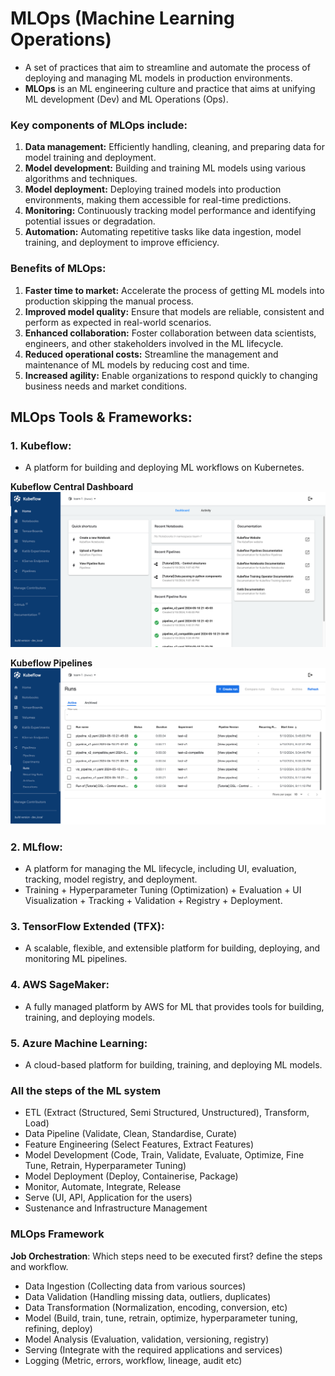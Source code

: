# **MLOps (Machine Learning Operations)**

- A set of practices that aim to streamline and automate the process of deploying and managing ML models in production environments.
- **MLOps** is an ML engineering culture and practice that aims at unifying ML development (Dev) and ML Operations (Ops).

### **Key components of MLOps include:**

1. **Data management:** Efficiently handling, cleaning, and preparing data for model training and deployment.
2. **Model development:** Building and training ML models using various algorithms and techniques.
3. **Model deployment:** Deploying trained models into production environments, making them accessible for real-time predictions.
4. **Monitoring:** Continuously tracking model performance and identifying potential issues or degradation.
5. **Automation:** Automating repetitive tasks like data ingestion, model training, and deployment to improve efficiency.

### **Benefits of MLOps:**
1. **Faster time to market:** Accelerate the process of getting ML models into production skipping the manual process.
2. **Improved model quality:** Ensure that models are reliable, consistent and perform as expected in real-world scenarios.
3. **Enhanced collaboration:** Foster collaboration between data scientists, engineers, and other stakeholders involved in the ML lifecycle.
4. **Reduced operational costs:** Streamline the management and maintenance of ML models by reducing cost and time.
5. **Increased agility:** Enable organizations to respond quickly to changing business needs and market conditions.

## **MLOps Tools & Frameworks:**

### 1. **Kubeflow:** 
- A platform for building and deploying ML workflows on Kubernetes.

**Kubeflow Central Dashboard**
![Kubeflow Central Dashboard](https://github.com/iamkirankumaryadav/MLOps/blob/19b1fc0e35e6848bf1d946b1d9ccde289154da65/Image/Kubeflow%20Dashboard.png)

**Kubeflow Pipelines**
![Kubeflow Pipelines](https://github.com/iamkirankumaryadav/MLOps/blob/19b1fc0e35e6848bf1d946b1d9ccde289154da65/Image/Kubeflow%20Pipeline%20Runs.png)

### 2. **MLflow:** 
- A platform for managing the ML lifecycle, including UI, evaluation, tracking, model registry, and deployment.
- Training + Hyperparameter Tuning (Optimization) + Evaluation + UI Visualization + Tracking + Validation + Registry + Deployment.

### 3. **TensorFlow Extended (TFX):** 
- A scalable, flexible, and extensible platform for building, deploying, and monitoring ML pipelines.

### 4. **AWS SageMaker:** 
- A fully managed platform by AWS for ML that provides tools for building, training, and deploying models.

### 5. **Azure Machine Learning:** 
- A cloud-based platform for building, training, and deploying ML models.

### **All the steps of the ML system**
- ETL (Extract (Structured, Semi Structured, Unstructured), Transform, Load)
- Data Pipeline (Validate, Clean, Standardise, Curate)
- Feature Engineering (Select Features, Extract Features)
- Model Development (Code, Train, Validate, Evaluate, Optimize, Fine Tune, Retrain, Hyperparameter Tuning)
- Model Deployment (Deploy, Containerise, Package)
- Monitor, Automate, Integrate, Release
- Serve (UI, API, Application for the users)
- Sustenance and Infrastructure Management

### **MLOps Framework**

**Job Orchestration**: Which steps need to be executed first? define the steps and workflow.

- Data Ingestion (Collecting data from various sources)
- Data Validation (Handling missing data, outliers, duplicates)
- Data Transformation (Normalization, encoding, conversion, etc)
- Model (Build, train, tune, retrain, optimize, hyperparameter tuning, refining, deploy)
- Model Analysis (Evaluation, validation, versioning, registry)
- Serving (Integrate with the required applications and services)
- Logging (Metric, errors, workflow, lineage, audit etc)
